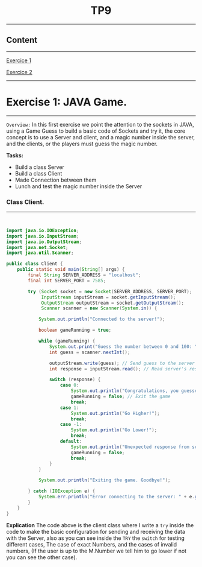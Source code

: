 <h1 align="center">TP9</h1>

---

## Content
---

[Exercice 1](#exercice1)

[Exercice 2](#exercice2)


---

# Exercise 1: JAVA Game.
---

`Overview:` In this first exercise we point the attention to the sockets in JAVA, using a Game Guess to build a basic
code of Sockets and try it, the core concept is to use a Server and client, and a magic number inside the server, and the clients,
or the players must guess the magic number.

**Tasks:**
- Build a class Server
- Build a class Client
- Made Connection between them
- Lunch and test the magic number inside the Server

### Class Client.
---

```java


import java.io.IOException;
import java.io.InputStream;
import java.io.OutputStream;
import java.net.Socket;
import java.util.Scanner;

public class Client {
    public static void main(String[] args) {
        final String SERVER_ADDRESS = "localhost";
        final int SERVER_PORT = 7585;

        try (Socket socket = new Socket(SERVER_ADDRESS, SERVER_PORT);
             InputStream inputStream = socket.getInputStream();
             OutputStream outputStream = socket.getOutputStream();
             Scanner scanner = new Scanner(System.in)) {

            System.out.println("Connected to the server!");

            boolean gameRunning = true;

            while (gameRunning) {
                System.out.print("Guess the number between 0 and 100: ");
                int guess = scanner.nextInt();

                outputStream.write(guess); // Send guess to the server
                int response = inputStream.read(); // Read server's response

                switch (response) {
                    case 0:
                        System.out.println("Congratulations, you guessed the number!");
                        gameRunning = false; // Exit the game
                        break;
                    case 1:
                        System.out.println("Go Higher!");
                        break;
                    case -1:
                        System.out.println("Go Lower!");
                        break;
                    default:
                        System.out.println("Unexpected response from server. Exiting.");
                        gameRunning = false;
                        break;
                }
            }

            System.out.println("Exiting the game. Goodbye!");

        } catch (IOException e) {
            System.err.println("Error connecting to the server: " + e.getMessage());
        }
    }
}


```

**Explication**
The code above is the client class where I write a `try` inside the code to make the basic configuration for sending and receiving the data with the Server,
also as you can see inside the `TRY` the `switch` for testing different cases, The case of exact Numbers, and the cases of invalid numbers, (If the user is up to the M.Number we tell him to go lower if not you can see the other case).

